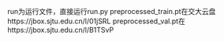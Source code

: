 run为运行文件，直接运行run.py
preprocessed_train.pt在交大云盘https://jbox.sjtu.edu.cn/l/01jSRL
preprocessed_val.pt在https://jbox.sjtu.edu.cn/l/B1TSvP
